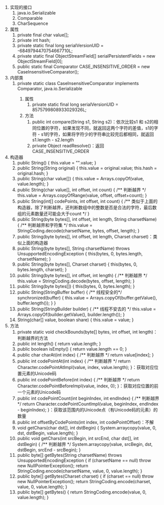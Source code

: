1. 实现的接口
    1. java.io.Serializable
    2. Comparable<String>
    3. CharSequence
2. 属性
    1. private final char value[];
    2. private int hash;
    3. private static final long serialVersionUID = -6849794470754667710L;
    4. private static final ObjectStreamField[] serialPersistentFields = new ObjectStreamField[0];
    5. public static final Comparator<String> CASE_INSENSITIVE_ORDER = new CaseInsensitiveComparator();
3. 内部类
    1. private static class CaseInsensitiveComparator implements Comparator<String>, java.io.Serializable
        1. 属性
            1. private static final long serialVersionUID = 8575799808933029326L;
        2. 方法
            1. public int compare(String s1, String s2)：依次比较s1 和 s2的相同位置的字符，如果发现不同，就返回这两个字符的差值，s1的字符 - s1的字符，如果将字符少的字符串比较完后都相同，就返回 s1.length - s2.length
            2. private Object readResolve()：返回 CASE_INSENSITIVE_ORDER
4. 构造器
    1. public String() { this.value = "".value; }
    2. public String(String original) { this.value = original.value; this.hash = original.hash; }
    3. public String(char value[]) { this.value = Arrays.copyOf(value, value.length); }
    4. public String(char value[], int offset, int count) { /** 判断越界 */ this.value = Arrays.copyOfRange(value, offset, offset+count); }
    5. public String(int[] codePoints, int offset, int count) { /** 类似于上面的构造器，除了判断越界，还判断数组中的整数是否是合法的字符，最后数组的元素数量还可能会大于count */ }
    6. public String(byte bytes[], int offset, int length, String charsetName) { /** 判断越界和字符集 */ this.value = StringCoding.decode(charsetName, bytes, offset, length); }
    7. public String(byte bytes[], int offset, int length, Charset charset)：类似上面的构造器
    8. public String(byte bytes[], String charsetName) throws UnsupportedEncodingException { this(bytes, 0, bytes.length, charsetName); }
    9. public String(byte bytes[], Charset charset) { this(bytes, 0, bytes.length, charset); }
    10. public String(byte bytes[], int offset, int length) { /** 判断越界 */ this.value = StringCoding.decode(bytes, offset, length); }
    11. public String(byte bytes[]) { this(bytes, 0, bytes.length); }
    12. public String(StringBuffer buffer) { /** 线程安全的*/ synchronized(buffer) { this.value = Arrays.copyOf(buffer.getValue(), buffer.length()); } }
    13. public String(StringBuilder builder) { /** 线程不安去的 */ this.value = Arrays.copyOf(builder.getValue(), builder.length()); }
    14. String(char[] value, boolean share) { this.value = value; }
5. 方法
    1. private static void checkBounds(byte[] bytes, int offset, int length)：判断越界的方法
    2. public int length() { return value.length; }
    3. public boolean isEmpty() { return value.length == 0; }
    4. public char charAt(int index) { /** 判断越界 */ return value[index]; }
    5. public int codePointAt(int index) { /** 判断越界 */ return Character.codePointAtImpl(value, index, value.length); }：获取对应位置元素的Unicode码
    6. public int codePointBefore(int index) { /** 判断越界 */ return Character.codePointBeforeImpl(value, index, 0); }：获取对应位置的前一个元素的Unicode码
    7. public int codePointCount(int beginIndex, int endIndex) { /** 判断越界 */ return Character.codePointCountImpl(value, beginIndex, endIndex - beginIndex); }：获取该范围内的Unicode点（有Unicode码的元素）的数量
    8. public int offsetByCodePoints(int index, int codePointOffset)：不解
    9. void getChars(char dst[], int dstBegin) { System.arraycopy(value, 0, dst, dstBegin, value.length); }
    10. public void getChars(int srcBegin, int srcEnd, char dst[], int dstBegin) { /** 判断越界 */ System.arraycopy(value, srcBegin, dst, dstBegin, srcEnd - srcBegin); }
    11. public byte[] getBytes(String charsetName) throws UnsupportedEncodingException {
            if (charsetName == null) throw new NullPointerException();
            return StringCoding.encode(charsetName, value, 0, value.length);
        }
    12. public byte[] getBytes(Charset charset) {
            if (charset == null) throw new NullPointerException();
            return StringCoding.encode(charset, value, 0, value.length);
        }
    13. public byte[] getBytes() {
            return StringCoding.encode(value, 0, value.length);
        }
